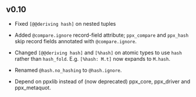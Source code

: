 ## v0.10

- Fixed `[@@deriving hash]` on nested tuples

- Added `@compare.ignore` record-field attribute; `ppx_compare` and `ppx_hash`
  skip record fields annotated with `@compare.ignore`.

- Changed `[@@deriving hash]` and `[%hash]` on atomic types to use `hash` rather
  than `hash_fold`. E.g. `[%hash: M.t]` now expands to `M.hash`.

- Renamed `@hash.no_hashing` to `@hash.ignore`.

- Depend on ppxlib instead of (now deprecated) ppx\_core, ppx\_driver and
  ppx\_metaquot.

